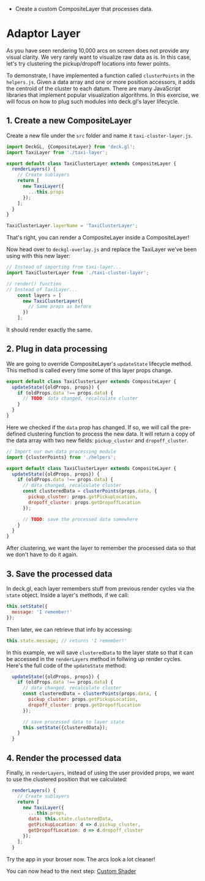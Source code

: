 <!-- INJECT:"AdaptorLayer" heading -->

<ul class='insert learning-objectives'>
<li>Create a custom CompositeLayer that processes data.</li>
</ul>

# Adaptor Layer

As you have seen rendering 10,000 arcs on screen does not provide any visual clarity. We very rarely want to visualize raw data as is. In this case, let's try clustering the pickup/dropoff locations into fewer points.

To demonstrate, I have implemented a function called `clusterPoints` in the `helpers.js`. Given a data array and one or more position accessors, it adds the centroid of the cluster to each datum. There are many JavaScript libraries that implement popular visualization algorithms. In this exercise, we will focus on how to plug such modules into deck.gl's layer lifecycle.

## 1. Create a new CompositeLayer

Create a new file under the `src` folder and name it `taxi-cluster-layer.js`. 

```js
import DeckGL, {CompositeLayer} from 'deck.gl';
import TaxiLayer from './taxi-layer';

export default class TaxiClusterLayer extends CompositeLayer {
  renderLayers() {
    // Create sublayers
    return [
      new TaxiLayer({
        ...this.props
      });
    ];
  }
}

TaxiClusterLayer.layerName = 'TaxiClusterLayer';
```

That's right, you can render a CompositeLayer inside a CompositeLayer!

Now head over to `deckgl-overlay.js` and replace the TaxiLayer we've been using with this new layer:

```js
// Instead of importing from taxi-layer...
import TaxiClusterLayer from './taxi-cluster-layer';

// render() function
// Instead of TaxiLayer...
    const layers = [
      new TaxiClusterLayer({
        // Same props as before
      })
    ];
```

It should render exactly the same.

## 2. Plug in data processing

We are going to override CompositeLayer's  `updateState` lifecycle method.
This method is called every time some of this layer props change.

```js
export default class TaxiClusterLayer extends CompositeLayer {
  updateState({oldProps, props}) {
    if (oldProps.data !== props.data) {
      // TODO: data changed, recalculate cluster
    }
  }
}
```

Here we checked if the `data` prop has changed. If so, we will call the pre-defined clustering function to process the new data. It will return a copy of the data array with two new fields: `pickup_cluster` and `dropoff_cluster`.

```js
// Import our own data processing module
import {clusterPoints} from './helpers';

export default class TaxiClusterLayer extends CompositeLayer {
  updateState({oldProps, props}) {
    if (oldProps.data !== props.data) {
      // data changed, recalculate cluster
      const clusteredData = clusterPoints(props.data, {
        pickup_cluster: props.getPickupLocation,
        dropoff_cluster: props.getDropoffLocation
      });

      // TODO: save the processed data somewhere
    }
  }
}
```

After clustering, we want the layer to remember the processed data so that we don't have to do it again. 


## 3. Save the processed data

In deck.gl, each layer remembers stuff from previous render cycles via the `state` object. Inside a layer's methods, if we call:
```js
this.setState({
  message: 'I remember!'
});
```
Then later, we can retrieve that info by accessing:
```js
this.state.message; // returns 'I remember!'
```

In this example, we will save `clusteredData` to the layer state so that it can be accessed in the `renderLayers` method in follwing up render cycles.
Here's the full code of the `updateState` method:
```js
  updateState({oldProps, props}) {
    if (oldProps.data !== props.data) {
      // data changed, recalculate cluster
      const clusteredData = clusterPoints(props.data, {
        pickup_cluster: props.getPickupLocation,
        dropoff_cluster: props.getDropoffLocation
      });

      // save processed data to layer state
      this.setState({clusteredData});
    }
  }
```


## 4. Render the processed data

Finally, in `renderLayers`, instead of using the user provided props, we want to use the clustered position that we calculated:

```js
  renderLayers() {
    // Create sublayers
    return [
      new TaxiLayer({
        ...this.props,
        data: this.state.clusteredData,
        getPickupLocation: d => d.pickup_cluster,
        getDropoffLocation: d => d.dropoff_cluster
      });
    ];
  }
```

Try the app in your broser now. The arcs look a lot cleaner!

You can now head to the next step:
[Custom Shader](#/custom-layers/3-custom-shader)
